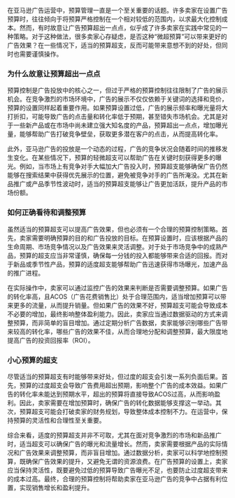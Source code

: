 在亚马逊广告运营中，预算管理一直是一个至关重要的话题。许多卖家在设置广告预算时，往往倾向于将预算严格控制在一个相对较低的范围内，以求最大化控制成本。然而，有时故意让广告预算超出一点点，似乎成了许多卖家在实践中常见的一种策略。对于这种做法，很多卖家心存疑虑，是否这种“微超预算”可以带来更好的广告效果？在一些情况下，适当的预算超支，反而可能带来意想不到的好处，但同时也需要谨慎操作。

### 为什么故意让预算超出一点点

预算控制是广告投放中的核心之一，但过于严格的预算控制往往限制了广告的展示机会。在竞争激烈的市场环境中，广告的展示不仅仅依赖于关键词的选择和竞价，预算的设置同样起着重要作用。如果预算设置过低，广告的展示频率和曝光量将大打折扣，可能导致广告的点击量和转化率低于预期，甚至错失市场机会。尤其是对于一些新产品或在市场中尚未建立强大知名度的产品，预算超出一点点，增加曝光量，能够帮助广告打破竞争壁垒，获取更多潜在客户的点击，从而提高转化率。

此外，亚马逊广告的投放是一个动态的过程，广告的竞争状况会随着时间的推移发生变化。在某些情况下，预算的轻微超支可以帮助广告在关键时刻获得更多的曝光。例如，当市场上有竞争对手大幅加大广告投入时，预算超支能够确保广告仍然能够在搜索结果中获得优先展示的位置，避免被竞争对手的广告所淹没。尤其在新品推广或产品季节性波动时，适当的预算超支能够让广告更加活跃，提升产品的市场份额。

### 如何正确看待和调整预算

虽然适当的预算超支可以提高广告效果，但也必须有一个合理的预算控制策略。首先，卖家需要明确预算的目的和广告投放的目标。在预算设置时，应该根据产品的生命周期、市场竞争情况以及广告效果来灵活调整。对于处于市场竞争中的成熟产品，预算的超支应当非常谨慎，确保每一分钱的投入都能够带来合适的回报。而对于新品或季节性产品，预算的适度超支能够帮助广告迅速获得市场曝光，加速产品的推广进程。

在实际操作中，卖家可以通过监控广告的效果来判断是否需要调整预算。如果广告的转化率高，且ACOS（广告花费销售比）处于合理范围内，适当增加预算可以带来更多的流量，从而提升销量。但如果广告的效果不好，预算超支可能会导致成本不必要的增加，最终影响整体盈利能力。因此，卖家应当通过数据驱动的方式来调整预算，而非简单的盲目增加。通过定期分析广告数据，卖家能够识别哪些广告带来较高的转化率，哪些广告的效果不佳，从而合理地分配和调整预算，最大限度地提高广告的投资回报率（ROI）。

### 小心预算的超支

尽管适当的预算超支有时能够带来好处，但过度的超支会引发一系列负面后果。首先，预算的过度超支会导致广告费用超出预期，影响整个广告的成本效益。如果广告的转化率未能达到预期水平，超出的预算将直接导致ACOS过高，从而影响盈利。因此，卖家需要在增加预算时，确保广告的转化数据能够支撑这一举动。其次，预算超支可能会打破卖家的财务规划，导致整体成本控制不力。在运营中，保持预算的灵活性和合理性至关重要。

综合来看，适度的预算超支并非不可取，尤其在面对竞争激烈的市场和新品推广时，适当超支可以确保广告的曝光和流量增长。然而，卖家需要根据产品的实际情况和广告效果来调整预算，而非盲目增加。通过数据分析，卖家可以科学地控制预算，既确保广告效果的提升，又避免无谓的资源浪费。在广告预算的设置上，卖家应当保持灵活性，既要避免过低的预算导致广告曝光不足，也要防止过度超支带来的成本过高。最终，合理的预算控制将帮助卖家在亚马逊广告的竞争中占据有利位置，实现销售增长和盈利提升。